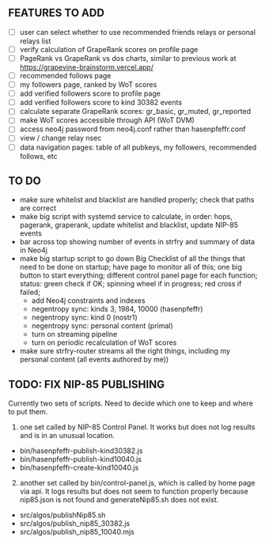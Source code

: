 ## FEATURES TO ADD
- ☐ user can select whether to use recommended friends relays or personal relays list
- ☐ verify calculation of GrapeRank scores on profile page
- ☐ PageRank vs GrapeRank vs dos charts, similar to previous work at https://grapevine-brainstorm.vercel.app/
- ☐ recommended follows page
- ☐ my followers page, ranked by WoT scores
- ☐ add verified followers score to profile page
- ☐ add verified followers score to kind 30382 events
- ☐ calculate separate GrapeRank scores: gr_basic, gr_muted, gr_reported
- ☐ make WoT scores accessible through API (WoT DVM)
- ☐ access neo4j password from neo4j.conf rather than hasenpfeffr.conf
- ☐ view / change relay nsec 
- ☐ data navigation pages: table of all pubkeys, my followers, recommended follows, etc

## TO DO
- make sure whitelist and blacklist are handled properly; check that paths are correct
- make big script with systemd service to calculate, in order: hops, pagerank, graperank, update whitelist and blacklist, update NIP-85 events
- bar across top showing number of events in strfry and summary of data in Neo4j
- make big startup script to go down Big Checklist of all the things that need to be done on startup; have page to monitor all of this; one big button to start everything; different control panel page for each function; status: green check if OK; spinning wheel if in progress; red cross if failed; 
    - add Neo4j constraints and indexes
    - negentropy sync: kinds 3, 1984, 10000 (hasenpfeffr)
    - negentropy sync: kind 0 (nostr1)
    - negentropy sync: personal content (primal)
    - turn on streaming pipeline
    - turn on periodic recalculation of WoT scores
- make sure strfry-router streams all the right things, including my personal content (all events authored by me))

## TODO: FIX NIP-85 PUBLISHING
Currently two sets of scripts. Need to decide which one to keep and where to put them.
1. one set called by NIP-85 Control Panel. It works but does not log results and is in an unusual location.
- bin/hasenpfeffr-publish-kind30382.js
- bin/hasenpfeffr-publish-kind10040.js
- bin/hasenpfeffr-create-kind10040.js
2. another set called by bin/control-panel.js, which is called by home page via api. It logs results but does not seem to function properly because nip85.json is not found and generateNip85.sh does not exist.
- src/algos/publishNip85.sh
- src/algos/publish_nip85_30382.js
- src/algos/publish_nip85_10040.mjs